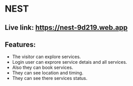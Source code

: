  # NEST 

 ## Live link: https://nest-9d219.web.app
 ## Features:
- The visitor can explore services.
- Login user can exprore service detais and all services.
- Also they can book services.
- They can see location and timing.
- They can see there services status.